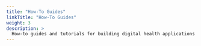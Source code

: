 ```yaml
---
title: "How-To Guides"
linkTitle: "How-To Guides"
weight: 3
description: >
  How-to guides and tutorials for building digital health applications
---
```

